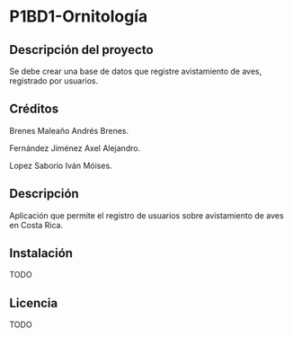 # P1BD1-Ornitología #

## Descripción del proyecto

Se debe crear una base de datos que registre avistamiento de aves, registrado por usuarios.

## Créditos

Brenes Maleaño Andrés Brenes.

Fernández Jiménez Axel Alejandro.

Lopez Saborio Iván Móises.

## Descripción #

Aplicación que permite el registro de usuarios sobre avistamiento de aves en Costa Rica.

## Instalación

TODO

## Licencia

TODO
